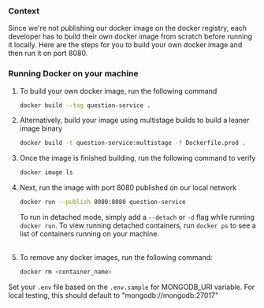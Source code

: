 ### Context
Since we're not publishing our docker image on the docker registry, each developer has to build
their own docker image from scratch before running it locally. Here are the steps for you to build
your own docker image and then run it on port 8080. 
### Running Docker on your machine

 1. To build your own docker image, run the following command 
    ```bash
    docker build --tag question-service .
    ```

 2. Alternatively, build your image using multistage builds to build a leaner image binary 
     ```bash
     docker build -t question-service:multistage -f Dockerfile.prod .
     ```

 3. Once the image is finished building, run the following command to verify
    ```bash
    docker image ls
    ```
    
 4. Next, run the image with port 8080 published on our local network
     ```bash
     docker run --publish 8080:8080 question-service
     ```
    To run in detached mode, simply add a `--detach` or `-d` flag while running `docker run`.
    To view running detached containers, run `docker ps` to see a list of containers running on your machine. 
    <br><br>

 5. To remove any docker images, run the following command:
    ```bash
    docker rm <container_name>
    ```
    
Set your `.env` file based on the `.env.sample` for MONGODB_URI variable. For local testing, this should default to
"mongodb://mongodb:27017"
